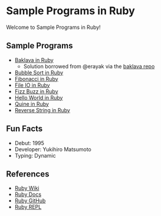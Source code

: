 # Sample Programs in Ruby

Welcome to Sample Programs in Ruby!

## Sample Programs

- [Baklava in Ruby][10]
    - Solution borrowed from @erayak via the [baklava repo][1]
- [Bubble Sort in Ruby][13]
- [Fibonacci in Ruby][12]
- [File IO in Ruby][5]
- [Fizz Buzz in Ruby][3]
- [Hello World in Ruby][2]
- [Quine in Ruby][4]
- [Reverse String in Ruby][11]

## Fun Facts

- Debut: 1995
- Developer: Yukihiro Matsumoto
- Typing: Dynamic

## References

- [Ruby Wiki][6]
- [Ruby Docs][7]
- [Ruby GitHub][8]
- [Ruby REPL][9]

[1]: https://github.com/toturkmen/baklava
[2]: https://therenegadecoder.com/code/hello-world-in-ruby/
[3]: https://github.com/TheRenegadeCoder/sample-programs/issues/336
[4]: https://github.com/TheRenegadeCoder/sample-programs/issues/338
[5]: https://therenegadecoder.com/code/file-io-in-ruby/
[6]: https://en.wikipedia.org/wiki/Ruby_(programming_language)
[7]: https://www.ruby-lang.org/en/
[8]: https://github.com/ruby/ruby
[9]: https://repl.it/languages/ruby
[10]: https://github.com/TheRenegadeCoder/sample-programs/issues/433
[11]: https://therenegadecoder.com/code/reverse-a-string-in-ruby/
[12]: https://github.com/TheRenegadeCoder/sample-programs/issues/542
[13]: https://github.com/TheRenegadeCoder/sample-programs/issues/1023
